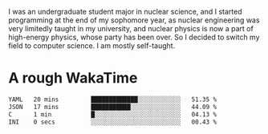 I was an undergraduate student major in nuclear science, and I started programming at the end of my sophomore year, as nuclear engineering was very limitedly taught in my university, and nuclear physics is now a part of high-energy physics, whose party has been over. So I decided to switch my field to computer science. I am mostly self-taught.


# A rough WakaTime

<!--START_SECTION:waka-->

```txt
YAML   20 mins         █████████████░░░░░░░░░░░░   51.35 %
JSON   17 mins         ███████████░░░░░░░░░░░░░░   44.09 %
C      1 min           █░░░░░░░░░░░░░░░░░░░░░░░░   04.13 %
INI    0 secs          ░░░░░░░░░░░░░░░░░░░░░░░░░   00.43 %
```

<!--END_SECTION:waka-->
